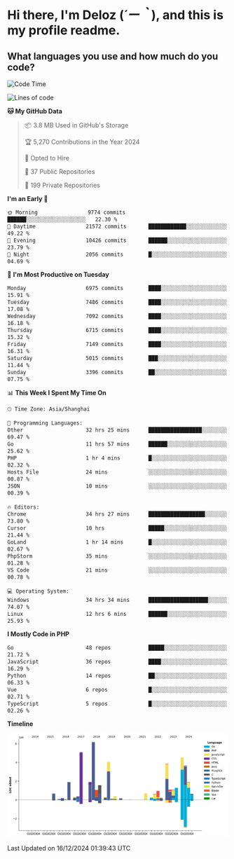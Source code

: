 # **Hi there, I'm Deloz (*´ー｀*), and this is my profile readme.**

## **What languages you use and how much do you code?**

<!--START_SECTION:waka-->
![Code Time](http://img.shields.io/badge/Code%20Time-5%2C281%20hrs%208%20mins-blue)

![Lines of code](https://img.shields.io/badge/From%20Hello%20World%20I%27ve%20Written-45.3%20million%20lines%20of%20code-blue)

**🐱 My GitHub Data** 

> 📦 3.8 MB Used in GitHub's Storage 
 > 
> 🏆 5,270 Contributions in the Year 2024
 > 
> 💼 Opted to Hire
 > 
> 📜 37 Public Repositories 
 > 
> 🔑 199 Private Repositories 
 > 
**I'm an Early 🐤** 

```text
🌞 Morning                9774 commits        ██████░░░░░░░░░░░░░░░░░░░   22.30 % 
🌆 Daytime                21572 commits       ████████████░░░░░░░░░░░░░   49.22 % 
🌃 Evening                10426 commits       ██████░░░░░░░░░░░░░░░░░░░   23.79 % 
🌙 Night                  2056 commits        █░░░░░░░░░░░░░░░░░░░░░░░░   04.69 % 
```
📅 **I'm Most Productive on Tuesday** 

```text
Monday                   6975 commits        ████░░░░░░░░░░░░░░░░░░░░░   15.91 % 
Tuesday                  7486 commits        ████░░░░░░░░░░░░░░░░░░░░░   17.08 % 
Wednesday                7092 commits        ████░░░░░░░░░░░░░░░░░░░░░   16.18 % 
Thursday                 6715 commits        ████░░░░░░░░░░░░░░░░░░░░░   15.32 % 
Friday                   7149 commits        ████░░░░░░░░░░░░░░░░░░░░░   16.31 % 
Saturday                 5015 commits        ███░░░░░░░░░░░░░░░░░░░░░░   11.44 % 
Sunday                   3396 commits        ██░░░░░░░░░░░░░░░░░░░░░░░   07.75 % 
```


📊 **This Week I Spent My Time On** 

```text
🕑︎ Time Zone: Asia/Shanghai

💬 Programming Languages: 
Other                    32 hrs 25 mins      █████████████████░░░░░░░░   69.47 % 
Go                       11 hrs 57 mins      ██████░░░░░░░░░░░░░░░░░░░   25.62 % 
PHP                      1 hr 4 mins         █░░░░░░░░░░░░░░░░░░░░░░░░   02.32 % 
Hosts File               24 mins             ░░░░░░░░░░░░░░░░░░░░░░░░░   00.87 % 
JSON                     10 mins             ░░░░░░░░░░░░░░░░░░░░░░░░░   00.39 % 

🔥 Editors: 
Chrome                   34 hrs 27 mins      ██████████████████░░░░░░░   73.80 % 
Cursor                   10 hrs              █████░░░░░░░░░░░░░░░░░░░░   21.44 % 
GoLand                   1 hr 14 mins        █░░░░░░░░░░░░░░░░░░░░░░░░   02.67 % 
PhpStorm                 35 mins             ░░░░░░░░░░░░░░░░░░░░░░░░░   01.28 % 
VS Code                  21 mins             ░░░░░░░░░░░░░░░░░░░░░░░░░   00.78 % 

💻 Operating System: 
Windows                  34 hrs 34 mins      ███████████████████░░░░░░   74.07 % 
Linux                    12 hrs 6 mins       ██████░░░░░░░░░░░░░░░░░░░   25.93 % 
```

**I Mostly Code in PHP** 

```text
Go                       48 repos            █████░░░░░░░░░░░░░░░░░░░░   21.72 % 
JavaScript               36 repos            ████░░░░░░░░░░░░░░░░░░░░░   16.29 % 
Python                   14 repos            ██░░░░░░░░░░░░░░░░░░░░░░░   06.33 % 
Vue                      6 repos             █░░░░░░░░░░░░░░░░░░░░░░░░   02.71 % 
TypeScript               5 repos             █░░░░░░░░░░░░░░░░░░░░░░░░   02.26 % 
```



**Timeline**

![Lines of Code chart](https://raw.githubusercontent.com/deloz/deloz/main/assets/bar_graph.png)


 Last Updated on 16/12/2024 01:39:43 UTC
<!--END_SECTION:waka-->
